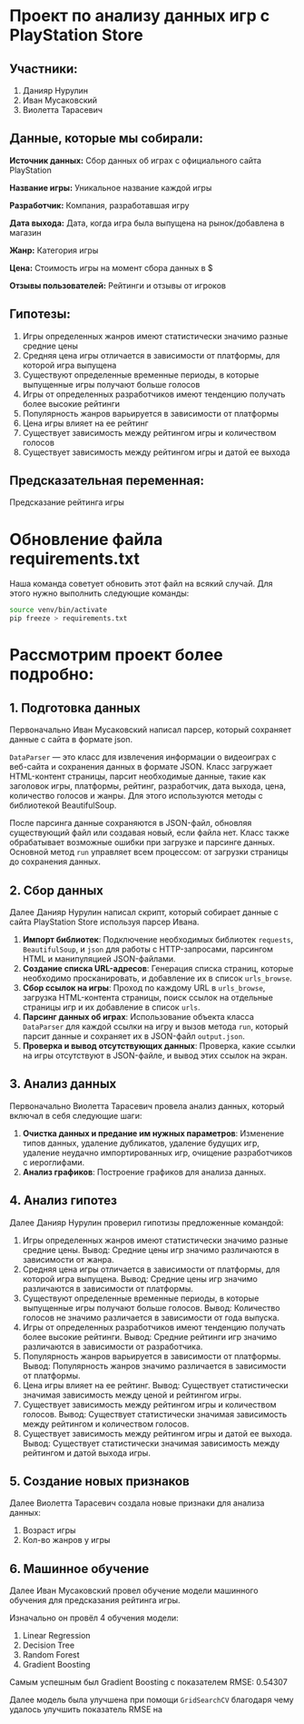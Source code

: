 # Проект по анализу данных игр с PlayStation Store

## Участники:

1. Данияр Нурулин
2. Иван Мусаковский
3. Виолетта Тарасевич

## Данные, которые мы собирали:

**Источник данных:** Сбор данных об играх с официального сайта PlayStation

**Название игры:** Уникальное название каждой игры

**Разработчик:** Компания, разработавшая игру

**Дата выхода:** Дата, когда игра была выпущена на рынок/добавлена в магазин

**Жанр:** Категория игры

**Цена:** Стоимость игры на момент сбора данных в $

**Отзывы пользователей:** Рейтинги и отзывы от игроков

## Гипотезы:

1. Игры определенных жанров имеют статистически значимо разные средние цены
2. Средняя цена игры отличается в зависимости от платформы, для которой игра выпущена
3. Существуют определенные временные периоды, в которые выпущенные игры получают больше голосов
4. Игры от определенных разработчиков имеют тенденцию получать более высокие рейтинги
5. Популярность жанров варьируется в зависимости от платформы
6. Цена игры влияет на ее рейтинг
7. Существует зависимость между рейтингом игры и количеством голосов
8. Существует зависимость между рейтингом игры и датой ее выхода

## Предсказательная переменная:

Предсказание рейтинга игры

# Обновление файла requirements.txt

Наша команда советует обновить этот файл на всякий случай. Для этого нужно выполнить следующие
команды:

```bash
source venv/bin/activate
pip freeze > requirements.txt
```

# Рассмотрим проект более подробно:

## 1. Подготовка данных

Первоначально Иван Мусаковский написал парсер, который сохраняет данные с сайта в формате json.

`DataParser` — это класс для извлечения информации о видеоиграх с веб-сайта и сохранения данных в
формате JSON. Класс загружает HTML-контент страницы, парсит необходимые данные, такие как заголовок
игры, платформы, рейтинг, разработчик, дата выхода, цена, количество голосов и жанры. Для этого
используются методы с библиотекой BeautifulSoup.

После парсинга данные сохраняются в JSON-файл, обновляя существующий файл или создавая новый, если
файла нет. Класс также обрабатывает возможные ошибки при загрузке и парсинге данных. Основной
метод `run` управляет всем процессом: от загрузки страницы до сохранения данных.

## 2. Сбор данных

Далее Данияр Нурулин написал скрипт, который собирает данные с сайта PlayStation Store используя
парсер Ивана.

1. **Импорт библиотек**: Подключение необходимых библиотек `requests`, `BeautifulSoup`, и `json` для
   работы с HTTP-запросами, парсингом HTML и манипуляцией JSON-файлами.
2. **Создание списка URL-адресов**: Генерация списка страниц, которые необходимо просканировать, и
   добавление их в список `urls_browse`.
3. **Сбор ссылок на игры**: Проход по каждому URL в `urls_browse`, загрузка HTML-контента страницы,
   поиск ссылок на отдельные страницы игр и их добавление в список `urls`.
4. **Парсинг данных об играх**: Использование объекта класса `DataParser` для каждой ссылки на игру
   и
   вызов метода `run`, который парсит данные и сохраняет их в JSON-файл `output.json`.
5. **Проверка и вывод отсутствующих данных**: Проверка, какие ссылки на игры отсутствуют в
   JSON-файле, и вывод этих ссылок на экран.

## 3. Анализ данных

Первоначально Виолетта Тарасевич провела анализ данных, который включал в себя следующие шаги:

1. **Очистка данных и предание им нужных параметров**: Изменение типов данных, удаление дубликатов,
   удаление будущих игр, удаление неудачно импортированных игр, очищение разработчиков с
   иероглифами.
2. **Анализ графиков**: Построение графиков для анализа данных.

## 4. Анализ гипотез

Далее Данияр Нурулин проверил гипотизы предложенные командой:

1. Игры определенных жанров имеют статистически значимо разные средние цены. Вывод: Средние цены игр
   значимо различаются в зависимости от жанра.
2. Средняя цена игры отличается в зависимости от платформы, для которой игра выпущена. Вывод:
   Средние цены игр значимо различаются в зависимости от платформы.
3. Существуют определенные временные периоды, в которые выпущенные игры получают больше голосов.
   Вывод: Количество голосов не значимо различается в зависимости от года выпуска.
4. Игры от определенных разработчиков имеют тенденцию получать более высокие рейтинги. Вывод:
   Средние рейтинги игр значимо различаются в зависимости от разработчика.
5. Популярность жанров варьируется в зависимости от платформы. Вывод: Популярность жанров значимо
   различается в зависимости от платформы.
6. Цена игры влияет на ее рейтинг. Вывод: Существует статистически значимая зависимость между ценой
   и рейтингом игры.
7. Существует зависимость между рейтингом игры и количеством голосов. Вывод: Существует
   статистически значимая зависимость между рейтингом и количеством голосов.
8. Существует зависимость между рейтингом игры и датой ее выхода. Вывод: Существует статистически
   значимая зависимость между рейтингом и датой выхода игры.

## 5. Создание новых признаков

Далее Виолетта Тарасевич создала новые признаки для анализа данных:

1. Возраст игры
2. Кол-во жанров у игры

## 6. Машинное обучение

Далее Иван Мусаковский провел обучение модели машинного обучения для предсказания рейтинга игры.

Изначально он провёл 4 обучения модели:

1. Linear Regression
2. Decision Tree
3. Random Forest
4. Gradient Boosting

Самым успешным был Gradient Boosting с показателем RMSE: 0.54307

Далее модель была улучшена при помощи `GridSearchCV` благодаря чему удалось улучшить показатель RMSE
на  